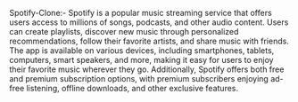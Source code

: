 Spotify-Clone:-
Spotify is a popular music streaming service that offers users access to millions of songs, podcasts, and other audio content. Users can create playlists, discover new music through personalized recommendations, follow their favorite artists, and share music with friends. The app is available on various devices, including smartphones, tablets, computers, smart speakers, and more, making it easy for users to enjoy their favorite music wherever they go. Additionally, Spotify offers both free and premium subscription options, with premium subscribers enjoying ad-free listening, offline downloads, and other exclusive features.
